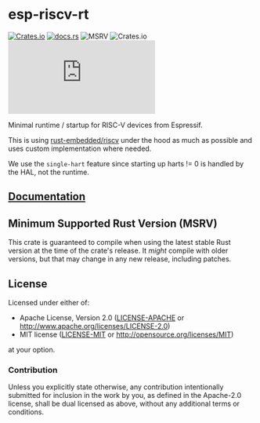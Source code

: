 # esp-riscv-rt

[![Crates.io](https://img.shields.io/crates/v/esp-riscv-rt?labelColor=1C2C2E&color=C96329&logo=Rust&style=flat-square)](https://crates.io/crates/esp-riscv-rt)
[![docs.rs](https://img.shields.io/docsrs/esp-riscv-rt?labelColor=1C2C2E&color=C96329&logo=rust&style=flat-square)](https://docs.espressif.com/projects/rust/esp-riscv-rt/latest/)
![MSRV](https://img.shields.io/badge/MSRV-1.86.0-blue?labelColor=1C2C2E&style=flat-square)
![Crates.io](https://img.shields.io/crates/l/esp-riscv-rt?labelColor=1C2C2E&style=flat-square)
[![Matrix](https://img.shields.io/matrix/esp-rs:matrix.org?label=join%20matrix&labelColor=1C2C2E&color=BEC5C9&logo=matrix&style=flat-square)](https://matrix.to/#/#esp-rs:matrix.org)

Minimal runtime / startup for RISC-V devices from Espressif.

This is using [rust-embedded/riscv] under the hood as much as possible and uses custom implementation where needed.

We use the `single-hart` feature since starting up harts != 0 is handled by the HAL, not the runtime.

[rust-embedded/riscv]: https://github.com/rust-embedded/riscv

## [Documentation](https://docs.espressif.com/projects/rust/esp-riscv-rt/latest/)

## Minimum Supported Rust Version (MSRV)

This crate is guaranteed to compile when using the latest stable Rust version at the time of the crate's release. It _might_ compile with older versions, but that may change in any new release, including patches.

## License

Licensed under either of:

- Apache License, Version 2.0 ([LICENSE-APACHE](../LICENSE-APACHE) or http://www.apache.org/licenses/LICENSE-2.0)
- MIT license ([LICENSE-MIT](../LICENSE-MIT) or http://opensource.org/licenses/MIT)

at your option.

### Contribution

Unless you explicitly state otherwise, any contribution intentionally submitted for inclusion in
the work by you, as defined in the Apache-2.0 license, shall be dual licensed as above, without
any additional terms or conditions.
